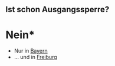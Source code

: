 [_template]: #null (home)

## Ist schon Ausgangssperre?
# Nein*

* Nur in [Bayern](https://www.spiegel.de/politik/deutschland/coronavirus-bayern-verhaengt-ausgangssperre-a-09224291-7998-487e-ba4f-11616b536b48)
* … und in [Freiburg](https://www.tagesschau.de/inland/freiburg-ausgangssperre-101.html)